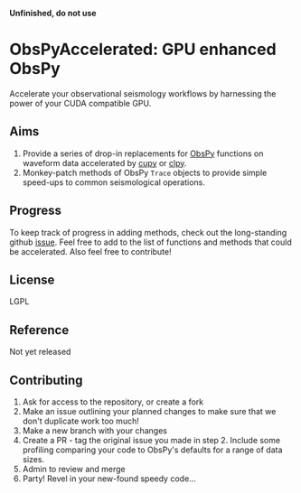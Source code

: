 **Unfinished, do not use**

# ObsPyAccelerated: GPU enhanced ObsPy

Accelerate your observational seismology workflows by harnessing the power
of your CUDA compatible GPU.

## Aims

1. Provide a series of drop-in replacements for
   [ObsPy](https://github.com/obspy/obspy) functions on waveform data
   accelerated by [cupy](https://github.com/cupy/cupy) or [clpy](https://github.com/fixstars/clpy).
2. Monkey-patch methods of ObsPy `Trace` objects to provide simple speed-ups
   to common seismological operations.

## Progress

To keep track of progress in adding methods, check out the long-standing
github [issue](https://github.com/calum-chamberlain/ObsCuPy/issues/1). 
Feel free to add to the list of functions and methods that could
be accelerated. Also feel free to contribute!

## License

LGPL

## Reference

Not yet released

## Contributing

1. Ask for access to the repository, or create a fork
2. Make an issue outlining your planned changes to make sure that we don't
   duplicate work too much!
3. Make a new branch with your changes
4. Create a PR - tag the original issue you made in step 2. Include some
   profiling comparing your code to ObsPy's defaults for a range of data sizes.
5. Admin to review and merge
6. Party! Revel in your new-found speedy code...
